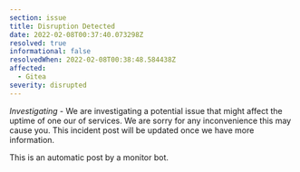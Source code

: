 ```yaml
---
section: issue
title: Disruption Detected
date: 2022-02-08T00:37:40.073298Z
resolved: true
informational: false
resolvedWhen: 2022-02-08T00:38:48.584438Z
affected:
  - Gitea
severity: disrupted
---
```

*Investigating* - We are investigating a potential issue that might affect the uptime of one our of services. We are sorry for any inconvenience this may cause you. This incident post will be updated once we have more information.

This is an automatic post by a monitor bot.
        
